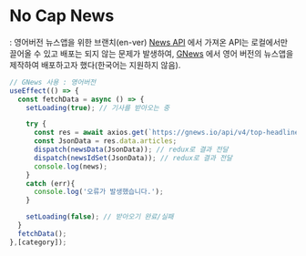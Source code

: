 # No Cap News
: 영어버전 뉴스앱을 위한 브랜치(en-ver)
[News API](https://newsapi.org/) 에서 가져온 API는 로컬에서만 끌어올 수 있고 배포는 되지 않는 문제가 발생하여,
[GNews](https://gnews.io/) 에서 영어 버전의 뉴스앱을 제작하여 배포하고자 했다(한국어는 지원하지 않음).

```javascript
// GNews 사용 : 영어버전
useEffect(() => {
  const fetchData = async () => {
    setLoading(true); // 기사를 받아오는 중

    try {
      const res = await axios.get(`https://gnews.io/api/v4/top-headlines?topic=${category}&country=us&token=b58e30ef6a2623ef1c207061888987d8`);
      const JsonData = res.data.articles;
      dispatch(newsData(JsonData)); // redux로 결과 전달
      dispatch(newsIdSet(JsonData)); // redux로 결과 전달
      console.log(news);
    }
    catch (err){
      console.log('오류가 발생했습니다.');
    }

    setLoading(false); // 받아오기 완료/실패
  }
  fetchData();
},[category]);
```